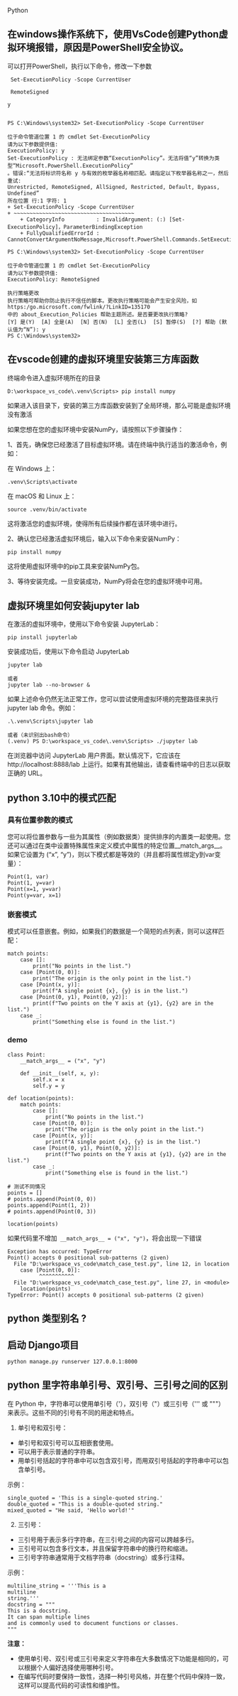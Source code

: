 Python

## 在windows操作系统下，使用VsCode创建Python虚拟环境报错，原因是PowerShell安全协议。

可以打开PowerShell，执行以下命令，修改一下参数
```
 Set-ExecutionPolicy -Scope CurrentUser
 
 RemoteSigned

y
```


```

PS C:\Windows\system32> Set-ExecutionPolicy -Scope CurrentUser

位于命令管道位置 1 的 cmdlet Set-ExecutionPolicy
请为以下参数提供值:
ExecutionPolicy: y
Set-ExecutionPolicy : 无法绑定参数“ExecutionPolicy”。无法将值“y”转换为类型“Microsoft.PowerShell.ExecutionPolicy”
。错误:“无法将标识符名称 y 与有效的枚举器名称相匹配。请指定以下枚举器名称之一，然后重试:
Unrestricted, RemoteSigned, AllSigned, Restricted, Default, Bypass, Undefined”
所在位置 行:1 字符: 1
+ Set-ExecutionPolicy -Scope CurrentUser
+ ~~~~~~~~~~~~~~~~~~~~~~~~~~~~~~~~~~~~~~
    + CategoryInfo          : InvalidArgument: (:) [Set-ExecutionPolicy]，ParameterBindingException
    + FullyQualifiedErrorId : CannotConvertArgumentNoMessage,Microsoft.PowerShell.Commands.SetExecutionPolicyCommand

PS C:\Windows\system32> Set-ExecutionPolicy -Scope CurrentUser

位于命令管道位置 1 的 cmdlet Set-ExecutionPolicy
请为以下参数提供值:
ExecutionPolicy: RemoteSigned

执行策略更改
执行策略可帮助你防止执行不信任的脚本。更改执行策略可能会产生安全风险，如 https:/go.microsoft.com/fwlink/?LinkID=135170
中的 about_Execution_Policies 帮助主题所述。是否要更改执行策略?
[Y] 是(Y)  [A] 全是(A)  [N] 否(N)  [L] 全否(L)  [S] 暂停(S)  [?] 帮助 (默认值为“N”): y
PS C:\Windows\system32>
```

## 在vscode创建的虚拟环境里安装第三方库函数
终端命令进入虚拟环境所在的目录
```
D:\workspace_vs_code\.venv\Scripts> pip install numpy
```

如果进入该目录下，安装的第三方库函数安装到了全局环境，那么可能是虚拟环境没有激活

如果您想在您的虚拟环境中安装NumPy，请按照以下步骤操作：

1、首先，确保您已经激活了目标虚拟环境。请在终端中执行适当的激活命令，例如：

在 Windows 上：
```
.venv\Scripts\activate
```
在 macOS 和 Linux 上：
```
source .venv/bin/activate
```
这将激活您的虚拟环境，使得所有后续操作都在该环境中进行。

2、确认您已经激活虚拟环境后，输入以下命令来安装NumPy：

```
pip install numpy
```
这将使用虚拟环境中的pip工具来安装NumPy包。

3、等待安装完成。一旦安装成功，NumPy将会在您的虚拟环境中可用。

## 虚拟环境里如何安装jupyter lab
在激活的虚拟环境中，使用以下命令安装 JupyterLab：
```
pip install jupyterlab
```

安装成功后，使用以下命令启动 JupyterLab
```
jupyter lab

或者
jupyter lab --no-browser &
```
如果上述命令仍然无法正常工作，您可以尝试使用虚拟环境的完整路径来执行 jupyter lab 命令。例如：
```
.\.venv\Scripts\jupyter lab

或者（未识别出bash命令）
(.venv) PS D:\workspace_vs_code\.venv\Scripts> ./jupyter lab
```

在浏览器中访问 JupyterLab 用户界面。默认情况下，它应该在 http://localhost:8888/lab 上运行。如果有其他输出，请查看终端中的日志以获取正确的 URL。

## python 3.10中的模式匹配
### 具有位置参数的模式
您可以将位置参数与一些为其属性（例如数据类）提供排序的内置类一起使用。您还可以通过在类中设置特殊属性来定义模式中属性的特定位置__match_args__。如果它设置为 (“x”, “y”)，则以下模式都是等效的（并且都将属性绑定y到var变量）：
```
Point(1, var)
Point(1, y=var)
Point(x=1, y=var)
Point(y=var, x=1)
```

### 嵌套模式
模式可以任意嵌套。例如，如果我们的数据是一个简短的点列表，则可以这样匹配：

```
match points:
    case []:
        print("No points in the list.")
    case [Point(0, 0)]:
        print("The origin is the only point in the list.")
    case [Point(x, y)]:
        print(f"A single point {x}, {y} is in the list.")
    case [Point(0, y1), Point(0, y2)]:
        print(f"Two points on the Y axis at {y1}, {y2} are in the list.")
    case _:
        print("Something else is found in the list.")
```

### demo
```
class Point:
    __match_args__ = ("x", "y")

    def __init__(self, x, y):
        self.x = x
        self.y = y

def location(points):
    match points:
        case []:
            print("No points in the list.")
        case [Point(0, 0)]:
            print("The origin is the only point in the list.")
        case [Point(x, y)]:
            print(f"A single point {x}, {y} is in the list.")
        case [Point(0, y1), Point(0, y2)]:
            print(f"Two points on the Y axis at {y1}, {y2} are in the list.")
        case _:
            print("Something else is found in the list.")

# 测试不同情况
points = []
# points.append(Point(0, 0))
points.append(Point(1, 2))
# points.append(Point(0, 3))

location(points)
```

如果代码里不增加``` __match_args__ = ("x", "y")```，将会出现一下错误
```
Exception has occurred: TypeError
Point() accepts 0 positional sub-patterns (2 given)
  File "D:\workspace_vs_code\match_case_test.py", line 12, in location
    case [Point(0, 0)]:
          ^^^^^^^^^^^
  File "D:\workspace_vs_code\match_case_test.py", line 27, in <module>
    location(points)
TypeError: Point() accepts 0 positional sub-patterns (2 given)
```

## python 类型别名 ?


## 启动 Django项目
```
python manage.py runserver 127.0.0.1:8000
```

## python 里字符串单引号、双引号、三引号之间的区别

在 Python 中，字符串可以使用单引号（'），双引号（"）或三引号（''' 或 """）来表示。这些不同的引号有不同的用途和特点。

1. 单引号和双引号：
- 单引号和双引号可以互相嵌套使用。
- 可以用于表示普通的字符串。
- 用单引号括起的字符串中可以包含双引号，而用双引号括起的字符串中可以包含单引号。

示例：

```
single_quoted = 'This is a single-quoted string.'
double_quoted = "This is a double-quoted string."
mixed_quoted = "He said, 'Hello world!'"
```

2. 三引号：
- 三引号用于表示多行字符串，在三引号之间的内容可以跨越多行。
- 三引号可以包含多行文本，并且保留字符串中的换行符和缩进。
- 三引号字符串通常用于文档字符串（docstring）或多行注释。

示例：

```
multiline_string = '''This is a
multiline
string.'''
docstring = """
This is a docstring.
It can span multiple lines
and is commonly used to document functions or classes.
"""
```

**注意：**

- 使用单引号、双引号或三引号来定义字符串在大多数情况下功能是相同的，可以根据个人偏好选择使用哪种引号。
- 在编写代码时要保持一致性，选择一种引号风格，并在整个代码中保持一致，这样可以提高代码的可读性和维护性。

